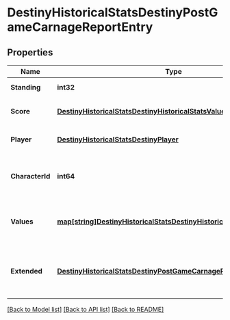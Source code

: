 # DestinyHistoricalStatsDestinyPostGameCarnageReportEntry

## Properties
Name | Type | Description | Notes
------------ | ------------- | ------------- | -------------
**Standing** | **int32** | Standing of the player | [optional] 
**Score** | [**DestinyHistoricalStatsDestinyHistoricalStatsValue**](Destiny.HistoricalStats.DestinyHistoricalStatsValue.md) | Score of the player if available | [optional] 
**Player** | [**DestinyHistoricalStatsDestinyPlayer**](Destiny.HistoricalStats.DestinyPlayer.md) | Identity details of the player | [optional] 
**CharacterId** | **int64** | ID of the player&#39;s character used in the activity. | [optional] 
**Values** | [**map[string]DestinyHistoricalStatsDestinyHistoricalStatsValue**](Destiny.HistoricalStats.DestinyHistoricalStatsValue.md) | Collection of stats for the player in this activity. | [optional] 
**Extended** | [**DestinyHistoricalStatsDestinyPostGameCarnageReportExtendedData**](Destiny.HistoricalStats.DestinyPostGameCarnageReportExtendedData.md) | Extended data extracted from the activity blob. | [optional] 

[[Back to Model list]](../README.md#documentation-for-models) [[Back to API list]](../README.md#documentation-for-api-endpoints) [[Back to README]](../README.md)


